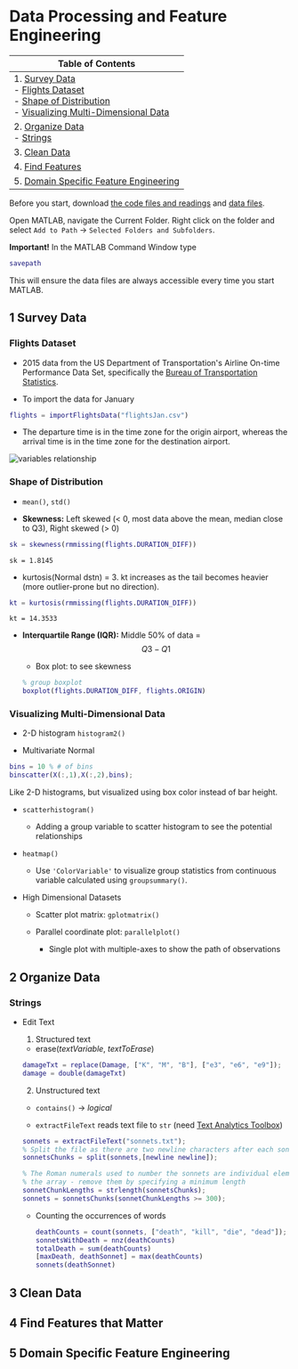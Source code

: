 # Data Processing and Feature Engineering

| __Table of Contents__
| ----------------------
| 1. [Survey Data](#ch1)<br>- [Flights Dataset](#ch1.1)<br>- [Shape of Distribution](#ch1.2)<br>- [Visualizing Multi-Dimensional Data](#ch1.3)
| 2. [Organize Data](#ch2)<br>- [Strings](#ch2.1)
| 3. [Clean Data](#ch3)
| 4. [Find Features](#ch4)
| 5. [Domain Specific Feature Engineering](#ch5)


Before you start, download [the code files and readings](https://www.mathworks.com/supportfiles/practicaldsmatlab/flights/Data%20Processing%20and%20Feature%20Engineering.zip) and [data files](https://www.mathworks.com/supportfiles/practicaldsmatlab/flights/Flights.zip).

Open MATLAB, navigate the Current Folder. Right click on the folder and select `Add to Path` -> `Selected Folders and Subfolders`.

__Important!__ In the MATLAB Command Window type 
```matlab
savepath
```
This will ensure the data files are always accessible every time you start MATLAB.

<a name="ch1"></a>
## 1 Survey Data

<a name="ch1.1"></a>
### Flights Dataset

- 2015 data from the US Department of Transportation's Airline On-time Performance Data Set, specifically the [Bureau of Transportation Statistics](https://www.transtats.bts.gov/homepage.asp).

- To import the data for January 
```matlab
flights = importFlightsData("flightsJan.csv")
```

- The departure time is in the time zone for the origin airport, whereas the arrival time is in the time zone for the destination airport.

![variables relationship](https://i.imgur.com/ivz2qti.png)

<a name="ch1.2"></a>
### Shape of Distribution

- `mean()`, `std()`

- __Skewness:__ Left skewed (< 0, most data above the mean, median close to Q3), Right skewed (> 0)

```matlab
sk = skewness(rmmissing(flights.DURATION_DIFF))
```
`sk = 1.8145`

  - kurtosis(Normal dstn) = 3. kt increases as the tail becomes heavier (more outlier-prone but no direction).

  ```matlab
  kt = kurtosis(rmmissing(flights.DURATION_DIFF))
  ```
  `kt = 14.3533`

- __Interquartile Range (IQR):__ Middle 50% of data = $$Q3 - Q1$$

  - Box plot: to see skewness

  ```matlab
  % group boxplot
  boxplot(flights.DURATION_DIFF, flights.ORIGIN)
  ```

<a name="ch1.3"></a>
### Visualizing Multi-Dimensional Data

- 2-D histogram `histogram2()`

- Multivariate Normal

```matlab
bins = 10 % # of bins
binscatter(X(:,1),X(:,2),bins);
```

Like 2-D histograms, but visualized using box color instead of bar height.

- `scatterhistogram()`

  - Adding a group variable to scatter histogram to see the potential relationships

- `heatmap()`

  - Use `'ColorVariable'` to visualize group statistics from continuous variable calculated using `groupsummary()`.

- High Dimensional Datasets

  - Scatter plot matrix: `gplotmatrix()`

  - Parallel coordinate plot: `parallelplot()`

    - Single plot with multiple-axes to show the path of observations


<a name="ch2"></a>
## 2 Organize Data

<a name="ch2.1"></a>
### Strings

- Edit Text

  1. Structured text

  - erase(_textVariable_, _textToErase_)
  
  ```matlab
  damageTxt = replace(Damage, ["K", "M", "B"], ["e3", "e6", "e9"]);
  damage = double(damageTxt)
  ```

  2. Unstructured text

  - `contains()` -> _logical_

  - `extractFileText` reads text file to `str` (need [Text Analytics Toolbox](https://www.mathworks.com/help/textanalytics/index.html?s_tid=CRUX_lftnav))

  ```matlab
  sonnets = extractFileText("sonnets.txt");
  % Split the file as there are two newline characters after each sonnet
  sonnetsChunks = split(sonnets,[newline newline]);

  % The Roman numerals used to number the sonnets are individual elements in
  % the array - remove them by specifying a minimum length
  sonnetChunkLengths = strlength(sonnetsChunks);
  sonnets = sonnetsChunks(sonnetChunkLengths >= 300);
  ```

  - Counting the occurrences of words

    ```matlab
    deathCounts = count(sonnets, ["death", "kill", "die", "dead"]);
    sonnetsWithDeath = nnz(deathCounts)
    totalDeath = sum(deathCounts)
    [maxDeath, deathSonnet] = max(deathCounts)
    sonnets(deathSonnet)
    ```

<a name="ch3"></a>
## 3 Clean Data



<a name="ch4"></a>
## 4 Find Features that Matter



<a name="ch5"></a>
## 5 Domain Specific Feature Engineering


